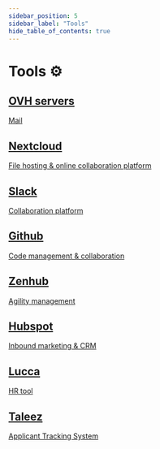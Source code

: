 ```yaml
---
sidebar_position: 5
sidebar_label: "Tools"
hide_table_of_contents: true
---
```


# Tools ⚙️

<div class="cards-container">
    <div class="card">
        <a
          href="https://www.ovhcloud.com/en/"
          class="card-title"
        >
          <h2>OVH servers</h2>
          <p>Mail</p>
        </a>
    </div>
    <div class="card">
        <a
          href="https://nextcloud.com/"
          class="card-content"
        >
          <h2>Nextcloud</h2>
          <p>File hosting & online collaboration platform</p>
        </a>
    </div>
    <div class="card">
        <a
          href="https://slack.com/"
          class="card-content"
        >
          <h2>Slack</h2>
          <p>Collaboration platform </p>
        </a>
    </div>
     <div class="card">
        <a
          href="https://github.com/"
          class="card-content"
        >
          <h2>Github</h2>
          <p>Code management & collaboration</p>
        </a>
    </div>
     <div class="card">
        <a
          href="https://www.zenhub.com/"
          class="card-content"
        >
          <h2>Zenhub</h2>
          <p>Agility management</p>
        </a>
    </div>
     <div class="card">
        <a
          href="https://www.hubspot.com/"
          class="card-content"
        >
          <h2>Hubspot</h2>
          <p>Inbound marketing & CRM</p>
        </a>
    </div>
     <div class="card">
        <a
          href="https://www.lucca.fr/"
          class="card-content"
        >
          <h2>Lucca</h2>
          <p>HR tool</p>
        </a>
    </div>
     <div class="card">
        <a
          href="https://taleez.com/"
          class="card-content"
        >
          <h2>Taleez</h2>
          <p>Applicant Tracking System</p>
        </a>
    </div>
</div>
